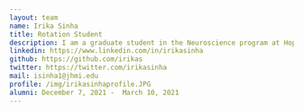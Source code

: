```yaml
---
layout: team
name: Irika Sinha
title: Rotation Student
description: I am a graduate student in the Neuroscience program at Hopkins. I am interested in developing and applying computational methods to better understand cellular diversity within the brain. In my free time, I enjoy coffee, <a href="https://irikaportfolio.weebly.com/">creating art</a>, and rockclimbing.
linkedin: https://www.linkedin.com/in/irikasinha
github: https://github.com/irikas
twitter: https://twitter.com/irikasinha
mail: isinha1@jhmi.edu
profile: /img/irikasinhaprofile.JPG
alumni: December 7, 2021 -  March 10, 2021
---
```

